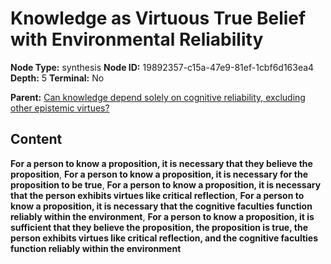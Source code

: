 # Knowledge as Virtuous True Belief with Environmental Reliability

**Node Type:** synthesis
**Node ID:** 19892357-c15a-47e9-81ef-1cbf6d163ea4
**Depth:** 5
**Terminal:** No

**Parent:** [Can knowledge depend solely on cognitive reliability, excluding other epistemic virtues?](can-knowledge-depend-solely-on-cognitive-reliability-excluding-other-epistemic-virtues-antithesis-1f9e36c5-9086-49d2-9bbe-e3e38094cfd4.md)

## Content

**For a person to know a proposition, it is necessary that they believe the proposition**, **For a person to know a proposition, it is necessary for the proposition to be true**, **For a person to know a proposition, it is necessary that the person exhibits virtues like critical reflection**, **For a person to know a proposition, it is necessary that the cognitive faculties function reliably within the environment**, **For a person to know a proposition, it is sufficient that they believe the proposition, the proposition is true, the person exhibits virtues like critical reflection, and the cognitive faculties function reliably within the environment**
